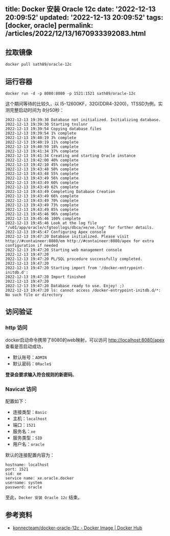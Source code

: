 title: Docker 安装 Oracle 12c
date: '2022-12-13 20:09:52'
updated: '2022-12-13 20:09:52'
tags: [docker, oracle]
permalink: /articles/2022/12/13/1670933392083.html
---
## 拉取镜像

```
docker pull sath89/oracle-12c
```

## 运行容器

```
docker run -d -p 8080:8080 -p 1521:1521 sath89/oracle-12c
```

这个期间等待的比较久，以 I5-12600KF，32G(DDR4-3200)，1TSSD为例，实测完整启动时间为 8分50秒：

```
2022-12-13 19:39:30 Database not initialized. Initializing database.
2022-12-13 19:39:30 Starting tnslsnr
2022-12-13 19:39:54 Copying database files
2022-12-13 19:39:54 1% complete
2022-12-13 19:40:19 3% complete
2022-12-13 19:40:19 11% complete
2022-12-13 19:40:59 18% complete
2022-12-13 19:41:34 37% complete
2022-12-13 19:41:34 Creating and starting Oracle instance
2022-12-13 19:42:00 40% complete
2022-12-13 19:42:10 45% complete
2022-12-13 19:43:48 50% complete
2022-12-13 19:43:48 55% complete
2022-12-13 19:43:49 56% complete
2022-12-13 19:43:49 60% complete
2022-12-13 19:43:49 62% complete
2022-12-13 19:43:49 Completing Database Creation
2022-12-13 19:43:49 66% complete
2022-12-13 19:43:49 70% complete
2022-12-13 19:43:49 73% complete
2022-12-13 19:43:49 85% complete
2022-12-13 19:45:46 96% complete
2022-12-13 19:45:46 100% complete
2022-12-13 19:45:46 Look at the log file "/u01/app/oracle/cfgtoollogs/dbca/xe/xe.log" for further details.
2022-12-13 19:45:47 Configuring Apex console
2022-12-13 19:47:20 Database initialized. Please visit http://#containeer:8080/em http://#containeer:8080/apex for extra configuration if needed
2022-12-13 19:47:20 Starting web management console
2022-12-13 19:47:20 
2022-12-13 19:47:20 PL/SQL procedure successfully completed.
2022-12-13 19:47:20 
2022-12-13 19:47:20 Starting import from '/docker-entrypoint-initdb.d':
2022-12-13 19:47:20 Import finished
2022-12-13 19:47:20 
2022-12-13 19:47:20 Database ready to use. Enjoy! ;)
2022-12-13 19:47:20 ls: cannot access /docker-entrypoint-initdb.d/*: No such file or directory
```

## 访问验证

### http 访问

docker启动命令携带了8080的web映射，可以访问 [http://localhost:8080/apex](http://localhost:8080/apex) 查看是否启动成功，

- 默认账号：`ADMIN`
- 默认密码：`0Racle$`

**登录会要求输入符合规则的新密码**。

### Navicat 访问

配置如下：

- 连接类型：`Basic`
- 主机：`localhost`
- 端口：`1521`
- 服务名：`xe`
- 服务类型：`SID`
- 用户名：`oracle`

默认的连接配置内容为：

```
hostname: localhost
port: 1521
sid: xe
service name: xe.oracle.docker
username: system
password: oracle
```

至此，`Docker 安装 Oracle 12c` 结束。

## 参考资料

- [konnecteam/docker-oracle-12c - Docker Image | Docker Hub](https://hub.docker.com/r/konnecteam/docker-oracle-12c/)

